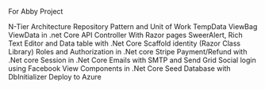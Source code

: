 For Abby Project 

N-Tier Architecture 
Repository Pattern and Unit of Work 
TempData ViewBag ViewData in .net Core 
API Controller With Razor pages
SweerAlert, Rich Text Editor and Data table with .Net Core 
Scaffold identity (Razor Class Library)
Roles and Authorization in .Net core 
Stripe Payment/Refund with .Net core 
Session in .Net Core 
Emails with SMTP and Send Grid 
Social login using Facebook 
View Components in .Net Core 
Seed Database with DbInitializer
Deploy to Azure 

